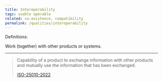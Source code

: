 ```yaml
---
title: Interoperability
tags: usable operable
related: co-existence, compatibility
permalink: /qualities/interoperability
---
```




Definitions:

Work (together) with other products or systems.

<hr class="with-no-margin"/>

>Capability of a product to exchange information with other products and mutually use the information that has been exchanged.
> 
>[ISO-25010-2022](/references/#iso-25010-2022)

